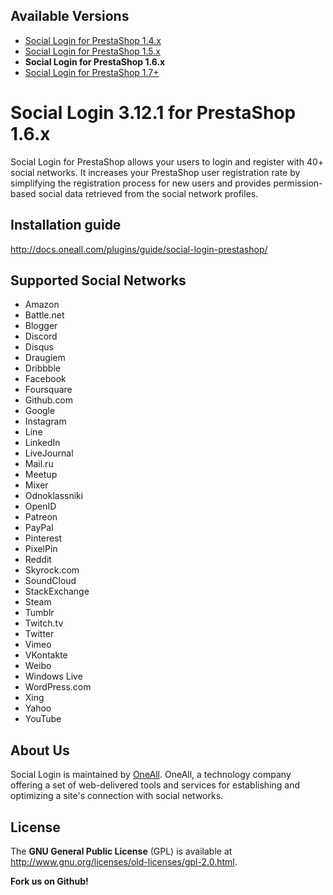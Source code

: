 ## Available Versions
* [Social Login for PrestaShop 1.4.x](https://github.com/oneall/social-login-prestashop/tree/prestashop/1.4.x)
* [Social Login for PrestaShop 1.5.x](https://github.com/oneall/social-login-prestashop/tree/prestashop/1.5.x)
* **Social Login for PrestaShop 1.6.x**
* [Social Login for PrestaShop 1.7+](https://github.com/oneall/social-login-prestashop/tree/prestashop/1.7+)


# Social Login 3.12.1 for PrestaShop 1.6.x
Social Login for PrestaShop allows your users to login and register with 40+ social networks. 
It increases your PrestaShop user registration rate by simplifying the registration process for 
new users and provides permission-based social data retrieved from the social network profiles.


## Installation guide
http://docs.oneall.com/plugins/guide/social-login-prestashop/

## Supported Social Networks
* Amazon
* Battle.net
* Blogger
* Discord
* Disqus
* Draugiem
* Dribbble
* Facebook
* Foursquare
* Github.com
* Google
* Instagram
* Line
* LinkedIn
* LiveJournal
* Mail.ru
* Meetup
* Mixer
* Odnoklassniki
* OpenID
* Patreon
* PayPal
* Pinterest
* PixelPin
* Reddit
* Skyrock.com
* SoundCloud
* StackExchange
* Steam
* Tumblr
* Twitch.tv
* Twitter
* Vimeo
* VKontakte
* Weibo
* Windows Live
* WordPress.com
* Xing
* Yahoo
* YouTube

## About Us
Social Login is maintained by [OneAll](http://www.oneall.com/). OneAll, a technology company offering a set of 
web-delivered tools and services for establishing and optimizing a site's connection with social networks.

## License
The **GNU General Public License** (GPL) is available at http://www.gnu.org/licenses/old-licenses/gpl-2.0.html.


**Fork us on Github!**
